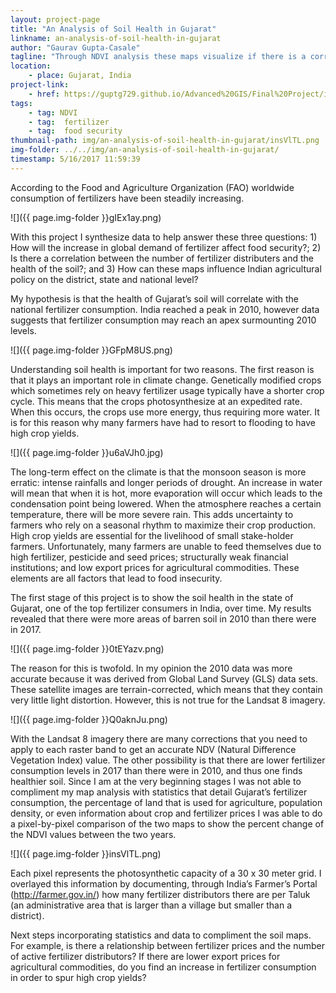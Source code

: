 ```yaml
---
layout: project-page
title: "An Analysis of Soil Health in Gujarat"
linkname: an-analysis-of-soil-health-in-gujarat
author: "Gaurav Gupta-Casale"
tagline: "Through NDVI analysis these maps visualize if there is a correlation between the number of fertilizer distributors and poor soil health."
location:
    - place: Gujarat, India
project-link:
    - href: https://guptg729.github.io/Advanced%20GIS/Final%20Project/index.html
tags:
    - tag: NDVI
    - tag:  fertilizer
    - tag:  food security
thumbnail-path: img/an-analysis-of-soil-health-in-gujarat/insVlTL.png
img-folder: ../../img/an-analysis-of-soil-health-in-gujarat/
timestamp: 5/16/2017 11:59:39
---
```

According to the Food and Agriculture Organization (FAO) worldwide consumption of fertilizers have been steadily increasing. 

![]({{ page.img-folder }}gIEx1ay.png) 

With this project I synthesize data to help answer these three questions: 1) How will the increase in global demand of fertilizer affect food security?; 2) Is there a correlation between the number of fertilizer distributers and the health of the soil?; and 3) How can these maps influence Indian agricultural policy on the district, state and national level? 

My hypothesis is that the health of Gujarat’s soil will correlate with the national fertilizer consumption. India reached a peak in 2010, however data suggests that fertilizer consumption may reach an apex surmounting 2010 levels.

![]({{ page.img-folder }}GFpM8US.png) 

Understanding soil health is important for two reasons. The first reason is that it plays an important role in climate change. Genetically modified crops which sometimes rely on heavy fertilizer usage typically have a shorter crop cycle. This means that the crops photosynthesize at an expedited rate. When this occurs, the crops use more energy, thus requiring more water. It is for this reason why many farmers have had to resort to flooding to have high crop yields. 

![]({{ page.img-folder }}u6aVJh0.jpg) 

The long-term effect on the climate is that the monsoon season is more erratic: intense rainfalls and longer periods of drought.  An increase in water will mean that when it is hot, more evaporation will occur which leads to the condensation point being lowered. When the atmosphere reaches a certain temperature, there will be more severe rain. This adds uncertainty to farmers who rely on a seasonal rhythm to maximize their crop production.  High crop yields are essential for the livelihood of small stake-holder farmers. Unfortunately, many farmers are unable to feed themselves due to high fertilizer, pesticide and seed prices; structurally weak financial institutions; and low export prices for agricultural commodities. These elements are all factors that lead to food insecurity. 

The first stage of this project is to show the soil health in the state of Gujarat, one of the top fertilizer consumers in India, over time. My results revealed that there were more areas of barren soil in 2010 than there were in 2017.

![]({{ page.img-folder }}0tEYazv.png) 

The reason for this is twofold. In my opinion the 2010 data was more accurate because it was derived from Global Land Survey (GLS) data sets. These satellite images are terrain-corrected, which means that they contain very little light distortion. However, this is not true for the Landsat 8 imagery.   

![]({{ page.img-folder }}Q0aknJu.png) 

With the Landsat 8 imagery there are many corrections that you need to apply to each raster band to get an accurate NDV (Natural Difference Vegetation Index) value. The other possibility is that there are lower fertilizer consumption levels in 2017 than there were in 2010, and thus one finds healthier soil. Since I am at the very beginning stages I was not able to compliment my map analysis with statistics that detail Gujarat’s fertilizer consumption, the percentage of land that is used for agriculture, population density, or even information about crop and fertilizer prices I was able to do a pixel-by-pixel comparison of the two maps to show the percent change of the NDVI values between the two years. 

![]({{ page.img-folder }}insVlTL.png) 

Each pixel represents the photosynthetic capacity of a 30 x 30 meter grid. I overlayed this information by documenting, through India’s Farmer’s Portal (http://farmer.gov.in/) how many fertilizer distributors there are per Taluk (an administrative area that is larger than a village but smaller than a district). 

Next steps incorporating statistics and data to compliment the soil maps. For example, is there a relationship between fertilizer prices and the number of active fertilizer distributors? If there are lower export prices for agricultural commodities, do you find an increase in fertilizer consumption in order to spur high crop yields?
